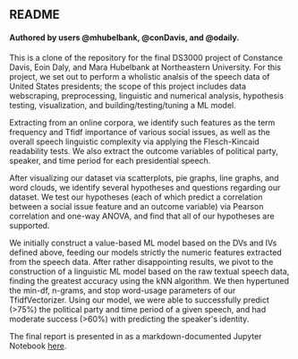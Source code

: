 ## README
#### Authored by users @mhubelbank, @conDavis, and @odaily.

This is a clone of the repository for the final DS3000 project of Constance Davis, Eoin Daly, and Mara Hubelbank at Northeastern University. For this project, we set out to perform a wholistic analsis of the speech data of United States presidents; the scope of this project includes data webscraping, preprocessing, linguistic and numerical analysis, hypothesis testing, visualization, and building/testing/tuning a ML model. 

Extracting from an online corpora, we identify such features as the term frequency and Tfidf importance of various social issues, as well as the overall speech linguistic complexity via applying the Flesch-Kincaid readability tests. We also extract the outcome variables of political party, speaker, and time period for each presidential speech.

After visualizing our dataset via scatterplots, pie graphs, line graphs, and word clouds, we identify several hypotheses and questions regarding our dataset. We test our hypotheses (each of which predict a correlation between a social issue feature and an outcome variable) via Pearson correlation and one-way ANOVA, and find that all of our hypotheses are supported. 

We initially construct a value-based ML model based on the DVs and IVs defined above, feeding our models strictly the numeric features extracted from the speech data. After rather disappointing results, we pivot to the construction of a linguistic ML model based on the raw textual speech data, finding the greatest accuracy using the kNN algorithm. We then hypertuned the min-df, n-grams, and stop word-usage parameters of our TfidfVectorizer. Using our model, we were able to successfully predict (>75%) the political party and time period of a given speech, and had moderate success (>60%) with predicting the speaker's identity. 

The final report is presented in as a markdown-documented Jupyter Notebook [here](https://github.com/mhubelbank/ml-presidential-speeches/blob/main/final%20report/final_report.ipynb).

